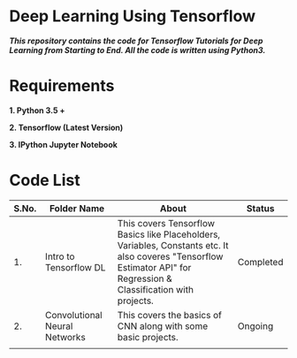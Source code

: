 # Deep Learning Using Tensorflow

***This repository contains the code for Tensorflow Tutorials for Deep Learning from Starting to End. All the code is written using Python3.***

# Requirements

**1. Python 3.5 +**

**2. Tensorflow (Latest Version)**

**3. IPython Jupyter Notebook**


# Code List

| S.No. |         Folder Name              |                       About                             |         Status           |
| ----- | -------------------------------- | ------------------------------------------------------- | ------------------------ |
|   1.  |  Intro to Tensorflow DL          | This covers Tensorflow Basics like Placeholders, Variables, Constants etc. It also coveres "Tensorflow Estimator API" for Regression & Classification with projects.|      Completed             |
|   2.  |  Convolutional Neural Networks   | This covers the basics of CNN along with some basic projects.|    Ongoing          |
| | | | |
